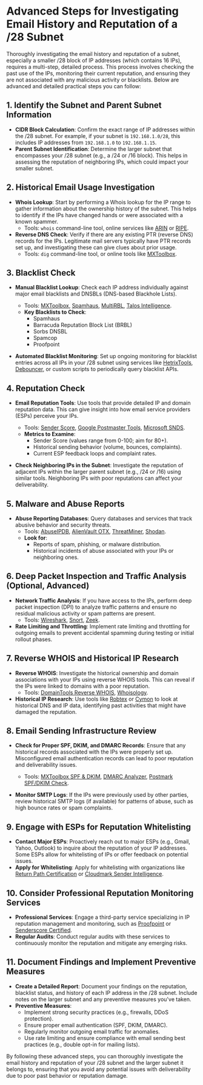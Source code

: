 # Advanced Steps for Investigating Email History and Reputation of a /28 Subnet

Thoroughly investigating the email history and reputation of a subnet, especially a smaller /28 block of IP addresses (which contains 16 IPs), requires a multi-step, detailed process. This process involves checking the past use of the IPs, monitoring their current reputation, and ensuring they are not associated with any malicious activity or blacklists. Below are advanced and detailed practical steps you can follow:

## 1. Identify the Subnet and Parent Subnet Information

- **CIDR Block Calculation**: Confirm the exact range of IP addresses within the /28 subnet. For example, if your subnet is `192.168.1.0/28`, this includes IP addresses from `192.168.1.0` to `192.168.1.15`.
- **Parent Subnet Identification**: Determine the larger subnet that encompasses your /28 subnet (e.g., a /24 or /16 block). This helps in assessing the reputation of neighboring IPs, which could impact your smaller subnet.

## 2. Historical Email Usage Investigation

- **Whois Lookup**: Start by performing a Whois lookup for the IP range to gather information about the ownership history of the subnet. This helps to identify if the IPs have changed hands or were associated with a known spammer.
  - Tools: `whois` command-line tool, online services like [ARIN](https://www.arin.net/) or [RIPE](https://www.ripe.net/).
- **Reverse DNS Check**: Verify if there are any existing PTR (reverse DNS) records for the IPs. Legitimate mail servers typically have PTR records set up, and investigating these can give clues about prior usage.
  - Tools: `dig` command-line tool, or online tools like [MXToolbox](https://mxtoolbox.com/ReverseLookup.aspx).

## 3. Blacklist Check

- **Manual Blacklist Lookup**: Check each IP address individually against major email blacklists and DNSBLs (DNS-based Blackhole Lists).

  - Tools: [MXToolbox](https://mxtoolbox.com/blacklists.aspx), [Spamhaus](https://www.spamhaus.org/lookup/), [MultiRBL](https://multirbl.valli.org/), [Talos Intelligence](https://talosintelligence.com/).
  - **Key Blacklists to Check**:
    - Spamhaus
    - Barracuda Reputation Block List (BRBL)
    - Sorbs DNSBL
    - Spamcop
    - Proofpoint

- **Automated Blacklist Monitoring**: Set up ongoing monitoring for blacklist entries across all IPs in your /28 subnet using services like [HetrixTools](https://hetrixtools.com/), [Debouncer](https://debouncer.com/), or custom scripts to periodically query blacklist APIs.

## 4. Reputation Check

- **Email Reputation Tools**: Use tools that provide detailed IP and domain reputation data. This can give insight into how email service providers (ESPs) perceive your IPs.

  - Tools: [Sender Score](https://www.validity.com/products/senderscore/), [Google Postmaster Tools](https://postmaster.google.com/), [Microsoft SNDS](https://sendersupport.olc.protection.outlook.com/snds/).
  - **Metrics to Examine**:
    - Sender Score (values range from 0-100; aim for 80+).
    - Historical sending behavior (volume, bounces, complaints).
    - Current ESP feedback loops and complaint rates.

- **Check Neighboring IPs in the Subnet**: Investigate the reputation of adjacent IPs within the larger parent subnet (e.g., /24 or /16) using similar tools. Neighboring IPs with poor reputations can affect your deliverability.

## 5. Malware and Abuse Reports

- **Abuse Reporting Databases**: Query databases and services that track abusive behavior and security threats.
  - Tools: [AbuseIPDB](https://www.abuseipdb.com/), [AlienVault OTX](https://otx.alienvault.com/), [ThreatMiner](https://www.threatminer.org/), [Shodan](https://www.shodan.io/).
  - **Look for**:
    - Reports of spam, phishing, or malware distribution.
    - Historical incidents of abuse associated with your IPs or neighboring ones.

## 6. Deep Packet Inspection and Traffic Analysis (Optional, Advanced)

- **Network Traffic Analysis**: If you have access to the IPs, perform deep packet inspection (DPI) to analyze traffic patterns and ensure no residual malicious activity or spam patterns are present.
  - Tools: [Wireshark](https://www.wireshark.org/), [Snort](https://www.snort.org/), [Zeek](https://zeek.org/).
- **Rate Limiting and Throttling**: Implement rate limiting and throttling for outgoing emails to prevent accidental spamming during testing or initial rollout phases.

## 7. Reverse WHOIS and Historical IP Research

- **Reverse WHOIS**: Investigate the historical ownership and domain associations with your IPs using reverse WHOIS tools. This can reveal if the IPs were linked to domains with a poor reputation.
  - Tools: [DomainTools Reverse WHOIS](https://research.domaintools.com/reverse-whois/), [Whoisology](https://whoisology.com/).
- **Historical IP Research**: Use tools like [Robtex](https://www.robtex.com/) or [Cymon](https://www.cymon.io/) to look at historical DNS and IP data, identifying past activities that might have damaged the reputation.

## 8. Email Sending Infrastructure Review

- **Check for Proper SPF, DKIM, and DMARC Records**: Ensure that any historical records associated with the IPs were properly set up. Misconfigured email authentication records can lead to poor reputation and deliverability issues.

  - Tools: [MXToolbox SPF & DKIM](https://mxtoolbox.com/spf.aspx), [DMARC Analyzer](https://dmarcian.com/), [Postmark SPF/DKIM Check](https://dmarc.postmarkapp.com/).

- **Monitor SMTP Logs**: If the IPs were previously used by other parties, review historical SMTP logs (if available) for patterns of abuse, such as high bounce rates or spam complaints.

## 9. Engage with ESPs for Reputation Whitelisting

- **Contact Major ESPs**: Proactively reach out to major ESPs (e.g., Gmail, Yahoo, Outlook) to inquire about the reputation of your IP addresses. Some ESPs allow for whitelisting of IPs or offer feedback on potential issues.
- **Apply for Whitelisting**: Apply for whitelisting with organizations like [Return Path Certification](https://www.validity.com/solutions/certification/) or [Cloudmark Sender Intelligence](https://www.cloudmark.com/en/products/cloudmark-sender-intelligence).

## 10. Consider Professional Reputation Monitoring Services

- **Professional Services**: Engage a third-party service specializing in IP reputation management and monitoring, such as [Proofpoint](https://www.proofpoint.com/us/products/email-protection/ip-reputation) or [Senderscore Certified](https://www.validity.com/solutions/certification/).
- **Regular Audits**: Conduct regular audits with these services to continuously monitor the reputation and mitigate any emerging risks.

## 11. Document Findings and Implement Preventive Measures

- **Create a Detailed Report**: Document your findings on the reputation, blacklist status, and history of each IP address in the /28 subnet. Include notes on the larger subnet and any preventive measures you've taken.
- **Preventive Measures**:
  - Implement strong security practices (e.g., firewalls, DDoS protection).
  - Ensure proper email authentication (SPF, DKIM, DMARC).
  - Regularly monitor outgoing email traffic for anomalies.
  - Use rate limiting and ensure compliance with email sending best practices (e.g., double opt-in for mailing lists).

By following these advanced steps, you can thoroughly investigate the email history and reputation of your /28 subnet and the larger subnet it belongs to, ensuring that you avoid any potential issues with deliverability due to poor past behavior or reputation damage.
